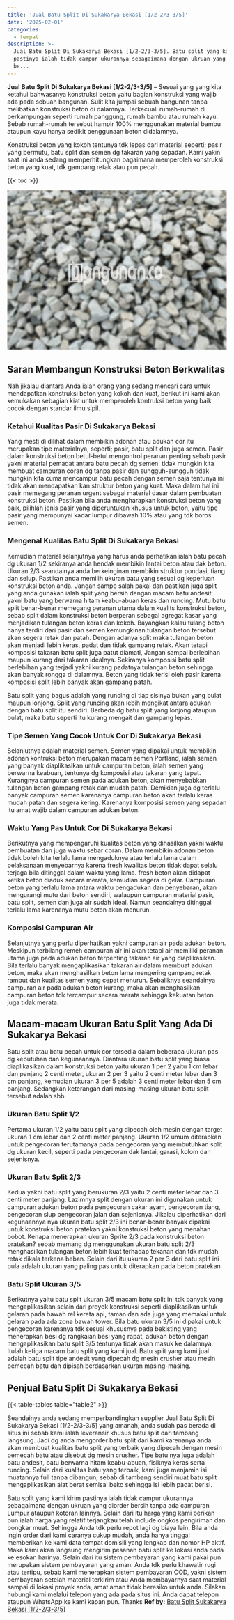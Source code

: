```yaml
---
title: 'Jual Batu Split Di Sukakarya Bekasi [1/2-2/3-3/5]'
date: '2025-02-01'
categories:
  - tempat
description: >-
  Jual Batu Split Di Sukakarya Bekasi [1/2-2/3-3/5]. Batu split yang kami kirim
  pastinya ialah tidak campur ukurannya sebagaimana dengan ukruan yang diorder
  be...
---
```


**Jual Batu Split Di Sukakarya Bekasi \[1/2-2/3-3/5\]** – Sesuai yang yang kita ketahui bahwasanya konstruksi beton yaitu bagian konstruksi yang wajib ada pada sebuah bangunan. Sulit kita jumpai sebuah bangunan tanpa melibatkan konstruksi beton di dalamnya. Terkecuali rumah-rumah di perkampungan seperti rumah panggung, rumah bambu atau rumah kayu. Sebab rumah-rumah tersebut hampir 100% menggunakan material bambu ataupun kayu hanya sedikit penggunaan beton didalamnya.

Konstruksi beton yang kokoh tentunya tdk lepas dari material seperti; pasir yang bermutu, batu split dan semen dg takaran yang sepadan. Kami yakin saat ini anda sedang memperhitungkan bagaimana memperoleh konstruksi beton yang kuat, tdk gampang retak atau pun pecah.

{{< toc >}}

![Jual Batu Split Di Sukakarya Bekasi [1/2-2/3-3/5]](/images/jual-batu-split-09.png)

## Saran Membangun Konstruksi Beton Berkwalitas

Nah jikalau diantara Anda ialah orang yang sedang mencari cara untuk mendapatkan konstruksi beton yang kokoh dan kuat, berikut ini kami akan kemukakan sebagian kiat untuk memperoleh kontruksi beton yang baik cocok dengan standar ilmu sipil.

### Ketahui Kualitas Pasir Di Sukakarya Bekasi

Yang mesti di dilihat dalam membikin adonan atau adukan cor itu merupakan tipe materialnya, seperti; pasir, batu split dan juga semen. Pasir dalam konstruksi beton betul-betul mengontrol peranan penting sebab pasir yakni material pemadat antara batu pecah dg semen. tidak mungkin kita membuat campuran coran dg tanpa pasir dan sungguh-sungguh tidak mungkin kita cuma mencampur batu pecah dengan semen saja tentunya ini tidak akan mendapatkan kan struktur beton yang kuat. Maka dalam hal ini pasir memegang peranan urgent sebagai material dasar dalam pembuatan konstruksi beton. Pastikan bila anda mengharapkan konstruksi beton yang baik, pilihlah jenis pasir yang diperuntukan khusus untuk beton, yaitu tipe pasir yang mempunyai kadar lumpur dibawah 10% atau yang tdk boros semen.

### Mengenal Kualitas Batu Split Di Sukakarya Bekasi

Kemudian material selanjutnya yang harus anda perhatikan ialah batu pecah dg ukuran 1/2 sekiranya anda hendak membikin lantai beton atau dak beton. Ukuran 2/3 seandainya anda berkeinginan membikin struktur pondasi, tiang dan selup. Pastikan anda memilih ukuran batu yang sesuai dg keperluan konstruksi beton anda. Jangan sampe salah pakai dan pastikan juga split yang anda gunakan ialah split yang bersih dengan macam batu andesit yakni batu yang berwarna hitam keabu-abuan keras dan runcing. Mutu batu split benar-benar memegang peranan utama dalam kualits konstruksi beton, sebab split dalam konstruksi beton berperan sebagai agregat kasar yang menjadikan tulangan beton keras dan kokoh. Bayangkan kalau tulang beton hanya terdiri dari pasir dan semen kemungkinan tulangan beton tersebut akan segera retak dan patah. Dengan adanya split maka tulangan beton akan menjadi lebih keras, padat dan tidak gampang retak. Akan tetapi komposisi takaran batu split juga patut diamati, Jangan sampai berlebihan maupun kurang dari takaran idealnya. Sekiranya komposisi batu split berlebihan yang terjadi yakni kurang padatnya tulangan beton sehingga akan banyak rongga di dalamnya. Beton yang tidak terisi oleh pasir karena komposisi split lebih banyak akan gampang patah.

Batu split yang bagus adalah yang runcing di tiap sisinya bukan yang bulat maupun lonjong. Split yang runcing akan lebih mengikat antara adukan dengan batu split itu sendiri. Berbeda dg batu split yang lonjong ataupun bulat, maka batu seperti itu kurang mengait dan gampang lepas.

### Tipe Semen Yang Cocok Untuk Cor Di Sukakarya Bekasi

Selanjutnya adalah material semen. Semen yang dipakai untuk membikin adonan kontruksi beton merupakan macam semen Portland, ialah semen yang banyak diaplikasikan untuk campuran beton, ialah semen yang berwarna keabuan, tentunya dg komposisi atau takaran yang tepat. Kurangnya campuran semen pada adukan beton, akan menyebabkan tulangan beton gampang retak dan mudah patah. Demikian juga dg terlalu banyak campuran semen karenanya campuran beton akan terlalu keras mudah patah dan segera kering. Karenanya komposisi semen yang sepadan itu amat wajib dalam campuran adukan beton.

### Waktu Yang Pas Untuk Cor Di Sukakarya Bekasi

Berikutnya yang mempengaruhi kualitas beton yang dihasilkan yakni waktu pembuatan dan juga waktu sebar coran. Dalam membikin adonan beton tidak boleh kita terlalu lama mengaduknya atau terlalu lama dalam pelaksanaan menyebarnya karena fresh kwalitas beton tidak dapat selalu terjaga bila ditinggal dalam waktu yang lama. fresh beton akan didapat ketika beton diaduk secara merata, kemudian segera di gelar. Campuran beton yang terlalu lama antara waktu pengadukan dan penyebaran, akan mengurangi mutu dari beton sendiri, walaupun campuran material pasir, batu split, semen dan juga air sudah ideal. Namun seandainya ditinggal terlalu lama karenanya mutu beton akan menurun.

### Komposisi Campuran Air

Selanjutnya yang perlu diperhatikan yakni campuran air pada adukan beton. Meskipun terbilang remeh campuran air ini akan tetapi air memiliki peranan utama juga pada adukan beton terpenting takaran air yang diaplikasikan. Bila terlalu banyak mengaplikasikan takaran air dalam membuat adukan beton, maka akan menghasilkan beton lama mengering gampang retak rambut dan kualitas semen yang cepat menurun. Sebaliknya seandainya campuran air pada adukan beton kurang, maka akan menghasilkan campuran beton tdk tercampur secara merata sehingga kekuatan beton juga tidak merata.

## Macam-macam Ukuran Batu Split Yang Ada Di Sukakarya Bekasi

Batu split atau batu pecah untuk cor tersedia dalam beberapa ukuran pas dg kebutuhan dan kegunaannya. Diantara ukuran batu split yang biasa diaplikasikan dalam konstruksi beton yaitu ukuran 1 per 2 yaitu 1 cm lebar dan panjang 2 centi meter, ukuran 2 per 3 yaitu 2 centi meter lebar dan 3 cm panjang, kemudian ukuran 3 per 5 adalah 3 centi meter lebar dan 5 cm panjang. Sedangkan keterangan dari masing-masing ukuran batu split tersebut adalah sbb.

### Ukuran Batu Split 1/2

Pertama ukuran 1/2 yaitu batu split yang dipecah oleh mesin dengan target ukuran 1 cm lebar dan 2 centi meter panjang. Ukuran 1/2 umum diterapkan untuk pengecoran terutamanya pada pengecoran yang membutuhkan split dg ukuran kecil, seperti pada pengecoran dak lantai, garasi, kolom dan sejenisnya.

### Ukuran Batu Split 2/3

Kedua yakni batu split yang berukuran 2/3 yaitu 2 centi meter lebar dan 3 centi meter panjang. Lazimnya split dengan ukuran ini digunakan untuk campuran adukan beton pada pengecoran cakar ayam, pengecoran tiang, pengecoran slup pengecoran jalan dan sejenisnya. Jikalau diperhatikan dari kegunaannya nya ukuran batu split 2/3 ini benar-benar banyak dipakai untuk konstruksi beton pratekan yakni konstruksi beton yang menahan bobot. Kenapa menerapkan ukuran Sprite 2/3 pada konstruksi beton pratekan? sebab memang dg menggunakan ukuran batu split 2/3 menghasilkan tulangan beton lebih kuat terhadap tekanan dan tdk mudah retak dikala terkena beban. Selain dari itu ukuran 2 per 3 dari batu split ini pula adalah ukuran yang paling pas untuk diterapkan pada beton pratekan.

### Batu Split Ukuran 3/5

Berikutnya yaitu batu split ukuran 3/5 macam batu split ini tdk banyak yang mengaplikasikan selain dari proyek konstruksi seperti diaplikasikan untuk gelaran pada bawah rel kereta api, taman dan ada juga yang memakai untuk gelaran pada ada zona bawah tower. Bila batu ukuran 3/5 ini dipakai untuk pengecoran karenanya tdk sesuai khususnya pada bekisting yang menerapkan besi dg rangkaian besi yang rapat, adukan beton dengan mengaplikasikan batu split 3/5 tentunya tidak akan masuk ke dalamnya. Itulah ketiga macam batu split yang kami jual. Batu split yang kami jual adalah batu split tipe andesit yang dipecah dg mesin crusher atau mesin pemecah batu dan dipisah berdasarkan ukuran masing-masing.

## Penjual Batu Split Di Sukakarya Bekasi

{{< table-tables table="table2" >}}

Seandainya anda sedang memperbandingkan supplier Jual Batu Split Di Sukakarya Bekasi \[1/2-2/3-3/5\] yang amanah, anda sudah pas berada di situs ini sebab kami ialah leveransir khusus batu split dari tambang langsung. Jadi dg anda mengorder batu split dari kami karenanya anda akan membuat kualitas batu split yang terbaik yang dipecah dengan mesin pemecah batu atau disebut dg mesin crusher. Tipe batu nya juga adalah batu andesit, batu berwarna hitam keabu-abuan, fisiknya keras serta runcing. Selain dari kualitas batu yang terbaik, kami juga menjamin isi muatannya full tanpa dibangun, sebab di tambang sendiri muat batu split mengaplikasikan alat berat semisal beko sehingga isi lebih padat berisi.

Batu split yang kami kirim pastinya ialah tidak campur ukurannya sebagaimana dengan ukruan yang diorder bersih tanpa ada campuran Lumpur ataupun kotoran lainnya. Selain dari itu harga yang kami berikan pun ialah harga yang relatif terjangkau telah include ongkos pengiriman dan bongkar muat. Sehingga Anda tdk perlu repot lagi dg biaya lain. Bila anda ingin order dari kami caranya cukup mudah, anda hanya tinggal memberikan ke kami data tempat domisili yang lengkap dan nomor HP aktif. Maka kami akan langsung mengirim pesanan batu split ke lokasi anda pada ke esokan harinya. Selain dari itu sistem pembayaran yang kami pakai pun merupakan sistem pembayaran yang aman. Anda tdk perlu khawatir rugi atau tertipu, sebab kami menerapkan sistem pembayaran COD, yakni sistem pembayaran setelah material terkirim atau Anda membayarnya saat material sampai di lokasi proyek anda, amat aman tidak beresiko untuk anda. Silakan hubungi kami melalui telepon yang ada pada situs ini. Anda dapat telepon ataupun WhatsApp ke kami kapan pun. Thanks
**Ref by:** [Batu Split Sukakarya Bekasi [1/2-2/3-3/5]](https://id.wikipedia.org/wiki/Batu)
